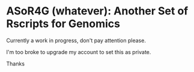 # ASoR4G (whatever): Another Set of Rscripts for Genomics

Currently a work in progress, don't pay attention please.

I'm too broke to upgrade my account to set this as private.

Thanks
